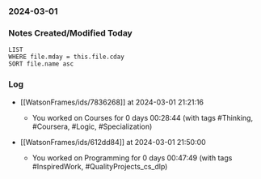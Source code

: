 ### 2024-03-01

### Notes Created/Modified Today
```dataview
LIST 
WHERE file.mday = this.file.cday
SORT file.name asc
```
### Log

- [[WatsonFrames/ids/7836268]] at 2024-03-01 21:21:16
  - You worked on Courses for 0 days 00:28:44 (with tags #Thinking, #Coursera, #Logic, #Specialization) 

- [[WatsonFrames/ids/612dd84]] at 2024-03-01 21:50:00
  - You worked on Programming for 0 days 00:47:49 (with tags #InspiredWork, #QualityProjects_cs_dlp) 
